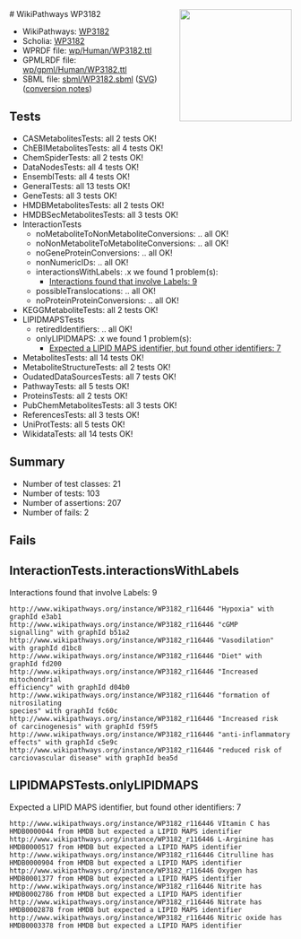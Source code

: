 <img style="float: right; width: 200px" src="../logo.png" />
# WikiPathways WP3182

* WikiPathways: [WP3182](https://identifiers.org/wikipathways:WP3182)
* Scholia: [WP3182](https://scholia.toolforge.org/wikipathways/WP3182)
* WPRDF file: [wp/Human/WP3182.ttl](../wp/Human/WP3182.ttl)
* GPMLRDF file: [wp/gpml/Human/WP3182.ttl](../wp/gpml/Human/WP3182.ttl)
* SBML file: [sbml/WP3182.sbml](../sbml/WP3182.sbml) ([SVG](../sbml/WP3182.svg)) ([conversion notes](../sbml/WP3182.txt))

## Tests
* CASMetabolitesTests: all 2 tests OK!
* ChEBIMetabolitesTests: all 4 tests OK!
* ChemSpiderTests: all 2 tests OK!
* DataNodesTests: all 4 tests OK!
* EnsemblTests: all 4 tests OK!
* GeneralTests: all 13 tests OK!
* GeneTests: all 3 tests OK!
* HMDBMetabolitesTests: all 2 tests OK!
* HMDBSecMetabolitesTests: all 3 tests OK!
* InteractionTests
    * noMetaboliteToNonMetaboliteConversions: .. all OK!
    * noNonMetaboliteToMetaboliteConversions: .. all OK!
    * noGeneProteinConversions: .. all OK!
    * nonNumericIDs: .. all OK!
    * interactionsWithLabels: .x we found 1 problem(s):
        * [Interactions found that involve Labels: 9](#630d2680)
    * possibleTranslocations: .. all OK!
    * noProteinProteinConversions: .. all OK!
* KEGGMetaboliteTests: all 2 tests OK!
* LIPIDMAPSTests
    * retiredIdentifiers: .. all OK!
    * onlyLIPIDMAPS: .x we found 1 problem(s):
        * [Expected a LIPID MAPS identifier, but found other identifiers: 7](#48cc60be)
* MetabolitesTests: all 14 tests OK!
* MetaboliteStructureTests: all 2 tests OK!
* OudatedDataSourcesTests: all 7 tests OK!
* PathwayTests: all 5 tests OK!
* ProteinsTests: all 2 tests OK!
* PubChemMetabolitesTests: all 3 tests OK!
* ReferencesTests: all 3 tests OK!
* UniProtTests: all 5 tests OK!
* WikidataTests: all 14 tests OK!


## Summary

* Number of test classes: 21
* Number of tests: 103
* Number of assertions: 207
* Number of fails: 2

## Fails

<a name="630d2680" />

## InteractionTests.interactionsWithLabels

Interactions found that involve Labels: 9
```
http://www.wikipathways.org/instance/WP3182_r116446 "Hypoxia" with graphId e3ab1
http://www.wikipathways.org/instance/WP3182_r116446 "cGMP
signalling" with graphId b51a2
http://www.wikipathways.org/instance/WP3182_r116446 "Vasodilation" with graphId d1bc8
http://www.wikipathways.org/instance/WP3182_r116446 "Diet" with graphId fd200
http://www.wikipathways.org/instance/WP3182_r116446 "Increased
mitochondrial
efficiency" with graphId d04b0
http://www.wikipathways.org/instance/WP3182_r116446 "formation of
nitrosilating
species" with graphId fc60c
http://www.wikipathways.org/instance/WP3182_r116446 "Increased risk
of carcinogenesis" with graphId f59f5
http://www.wikipathways.org/instance/WP3182_r116446 "anti-inflammatory
effects" with graphId c5e9c
http://www.wikipathways.org/instance/WP3182_r116446 "reduced risk of
carciovascular disease" with graphId bea5d
```

<a name="48cc60be" />

## LIPIDMAPSTests.onlyLIPIDMAPS

Expected a LIPID MAPS identifier, but found other identifiers: 7
```
http://www.wikipathways.org/instance/WP3182_r116446 VItamin C has HMDB0000044 from HMDB but expected a LIPID MAPS identifier
http://www.wikipathways.org/instance/WP3182_r116446 L-Arginine has HMDB0000517 from HMDB but expected a LIPID MAPS identifier
http://www.wikipathways.org/instance/WP3182_r116446 Citrulline has HMDB0000904 from HMDB but expected a LIPID MAPS identifier
http://www.wikipathways.org/instance/WP3182_r116446 Oxygen has HMDB0001377 from HMDB but expected a LIPID MAPS identifier
http://www.wikipathways.org/instance/WP3182_r116446 Nitrite has HMDB0002786 from HMDB but expected a LIPID MAPS identifier
http://www.wikipathways.org/instance/WP3182_r116446 Nitrate has HMDB0002878 from HMDB but expected a LIPID MAPS identifier
http://www.wikipathways.org/instance/WP3182_r116446 Nitric oxide has HMDB0003378 from HMDB but expected a LIPID MAPS identifier
```

